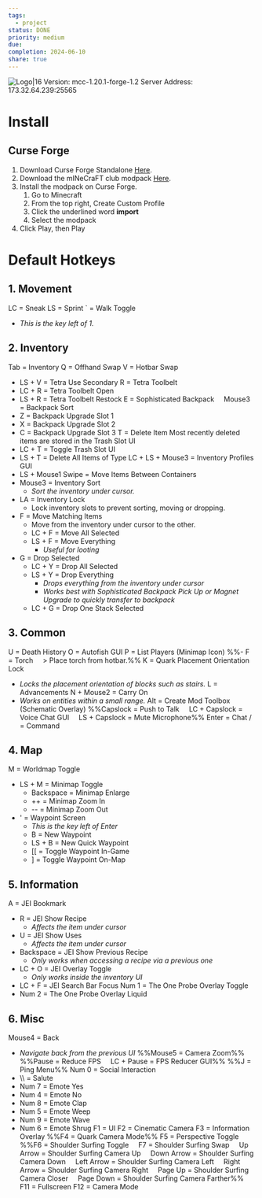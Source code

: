 ```yaml
---
tags:
  - project
status: DONE
priority: medium
due: 
completion: 2024-06-10
share: true
---
```

![Logo|16](https://live.staticflickr.com/65535/52191413864_3b47958f71_o.png)
Version: mcc-1.20.1-forge-1.2
Server Address: 173.32.64.239:25565

# Install

## Curse Forge

1. Download Curse Forge Standalone [Here](https://www.curseforge.com/download/app).
2. Download the mINeCraFT club modpack [Here](http://www.mediafire.com/view/7l642dcu8z0z9yz).
3. Install the modpack on Curse Forge.
	1. Go to Minecraft
	2. From the top right, Create Custom Profile
	3. Click the underlined word **import**
	4. Select the modpack
4. Click Play, then Play

# Default Hotkeys
## 1. Movement

LC = Sneak
LS = Sprint
 \` = Walk Toggle
- *This is the key left of 1.*

## 2. Inventory

Tab = Inventory
Q = Offhand Swap
V = Hotbar Swap
- LS + V = Tetra Use Secondary
R = Tetra Toolbelt
- LC + R = Tetra Toolbelt Open
- LS + R = Tetra Toolbelt Restock
E = Sophisticated Backpack
    Mouse3 = Backpack Sort
- Z = Backpack Upgrade Slot 1
- X = Backpack Upgrade Slot 2
- C = Backpack Upgrade Slot 3
T = Delete Item
	Most recently deleted items are stored in the Trash Slot UI
- LC + T = Toggle Trash Slot UI
- LS + T = Delete All Items of Type
LC + LS + Mouse3 = Inventory Profiles GUI
- LS + Mouse1 Swipe = Move Items Between Containers
- Mouse3 = Inventory Sort
	- *Sort the inventory under cursor.*
- LA = Inventory Lock
	- Lock inventory slots to prevent sorting, moving or dropping.
- F = Move Matching Items
	- Move from the inventory under cursor to the other.
	- LC + F = Move All Selected
	- LS + F = Move Everything
		- *Useful for looting*
- G = Drop Selected
	- LC + Y = Drop All Selected
	- LS + Y = Drop Everything
		- *Drops everything from the inventory under cursor* 
		- *Works best with Sophisticated Backpack Pick Up or Magnet Upgrade to quickly transfer to backpack*
	- LC + G = Drop One Stack Selected

## 3. Common

U = Death History
O = Autofish GUI
P = List Players (Minimap Icon)
%%- F = Torch
    > Place torch from hotbar.%%
K = Quark Placement Orientation Lock
- *Locks the placement orientation of blocks such as stairs.*
L = Advancements
N + Mouse2 = Carry On
- *Works on entities within a small range.*
Alt = Create Mod Toolbox (Schematic Overlay)
%%Capslock = Push to Talk
    LC + Capslock = Voice Chat GUI
    LS + Capslock = Mute Microphone%%
Enter = Chat
/ = Command

## 4. Map

M = Worldmap Toggle
- LS + M = Minimap Toggle
	- Backspace = Minimap Enlarge
	- \+\+ = Minimap Zoom In
	- \-\- = Minimap Zoom Out
- ' = Waypoint Screen
	- *This is the key left of Enter*
	- B = New Waypoint
	- LS + B = New Quick Waypoint
	- \[\[ = Toggle Waypoint In-Game
	- ] = Toggle Waypoint On-Map

## 5. Information

A = JEI Bookmark
- R = JEI Show Recipe
	- *Affects the item under cursor*
- U = JEI Show Uses
	- *Affects the item under cursor*
- Backspace = JEI Show Previous Recipe
	- *Only works when accessing a recipe via a previous one*
- LC + O = JEI Overlay Toggle
	- *Only works inside the inventory UI*
- LC + F = JEI Search Bar Focus
Num 1 = The One Probe Overlay Toggle
- Num 2 = The One Probe Overlay Liquid

## 6. Misc

Mouse4 = Back
- *Navigate back from the previous UI*
%%Mouse5 = Camera Zoom%%
%%Pause = Reduce FPS
    LC + Pause = FPS Reducer GUI%%
%%J = Ping Menu%%
Num 0 = Social Interaction
- \\\\ = Salute
- Num 7 = Emote Yes
- Num 4 = Emote No
- Num 8 = Emote Clap
- Num 5 = Emote Weep
- Num 9 = Emote Wave
- Num 6 = Emote Shrug
F1 = UI
F2 = Cinematic Camera
F3 = Information Overlay
%%F4 = Quark Camera Mode%%
F5 = Perspective Toggle
%%F6 = Shoulder Surfing Toggle
    F7 = Shoulder Surfing Swap
    Up Arrow = Shoulder Surfing Camera Up
    Down Arrow = Shoulder Surfing Camera Down
    Left Arrow = Shoulder Surfing Camera Left
    Right Arrow = Shoulder Surfing Camera Right
    Page Up = Shoulder Surfing Camera Closer
    Page Down = Shoulder Surfing Camera Farther%%
F11 = Fullscreen
F12 = Camera Mode

